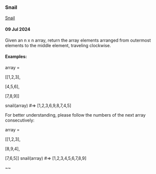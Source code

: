 ### Snail
[Snail](https://www.codewars.com/kata/521c2db8ddc89b9b7a0000c1/train/java)

#### 09 Jul 2024
Given an n x n array, return the array elements arranged from outermost elements to the middle element, traveling clockwise.

#### Examples:

array =

[[1,2,3],

[4,5,6],

[7,8,9]]

snail(array) #=> [1,2,3,6,9,8,7,4,5]

For better understanding, please follow the numbers of the next array consecutively:

array = 

[[1,2,3],

[8,9,4],

[7,6,5]]
snail(array) #=> [1,2,3,4,5,6,7,8,9]

~~
